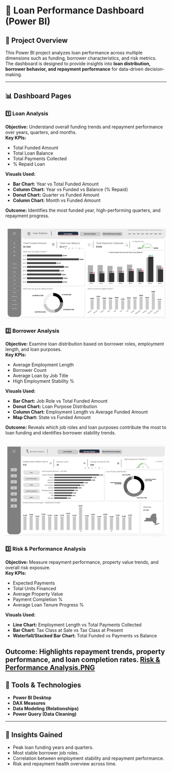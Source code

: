# 🏦 Loan Performance Dashboard (Power BI)

## 📘 Project Overview
This Power BI project analyzes loan performance across multiple dimensions such as funding, borrower characteristics, and risk metrics.  
The dashboard is designed to provide insights into **loan distribution, borrower behavior, and repayment performance** for data-driven decision-making.

---

## 📊 Dashboard Pages

### 1️⃣ Loan Analysis
**Objective:** Understand overall funding trends and repayment performance over years, quarters, and months.  
**Key KPIs:**
- Total Funded Amount  
- Total Loan Balance  
- Total Payments Collected  
- % Repaid Loan  

**Visuals Used:**
- **Bar Chart:** Year vs Total Funded Amount  
- **Column Chart:** Year vs Funded vs Balance (% Repaid)  
- **Donut Chart:** Quarter vs Funded Amount  
- **Column Chart:** Month vs Funded Amount  

**Outcome:** Identifies the most funded year, high-performing quarters, and repayment progress.

![Loan Analysis](Images/Loan%20Analysis.png)
---

### 2️⃣ Borrower Analysis
**Objective:** Examine loan distribution based on borrower roles, employment length, and loan purposes.  
**Key KPIs:**
- Average Employment Length  
- Borrower Count  
- Average Loan by Job Title  
- High Employment Stability %

**Visuals Used:**
- **Bar Chart:** Job Role vs Total Funded Amount  
- **Donut Chart:** Loan Purpose Distribution  
- **Column Chart:** Employment Length vs Average Funded Amount  
- **Map Chart:** State vs Funded Amount  

**Outcome:** Reveals which job roles and loan purposes contribute the most to loan funding and identifies borrower stability trends.

![Borrower Analysis.PNG](Images/Borrower%20Analysis.png)
---

### 3️⃣ Risk & Performance Analysis
**Objective:** Measure repayment performance, property value trends, and overall risk exposure.  
**Key KPIs:**
- Expected Payments  
- Total Units Financed  
- Average Property Value  
- Payment Completion %  
- Average Loan Tenure Progress %

**Visuals Used:**
- **Line Chart:** Employment Length vs Total Payments Collected  
- **Bar Chart:** Tax Class at Sale vs Tax Class at Present  
- **Waterfall/Stacked Bar Chart:** Total Funded vs Payments vs Balance  

**Outcome:** Highlights repayment trends, property performance, and loan completion rates.
[Risk & Performance Analysis.PNG](Images/Risk%20&%20Performance%20Analysis.png)
---

## 🧮 Tools & Technologies
- **Power BI Desktop**
- **DAX Measures**
- **Data Modeling (Relationships)**
- **Power Query (Data Cleaning)**

---

## 🧠 Insights Gained
- Peak loan funding years and quarters.
- Most stable borrower job roles.
- Correlation between employment stability and repayment performance.
- Risk and repayment health overview across time.

